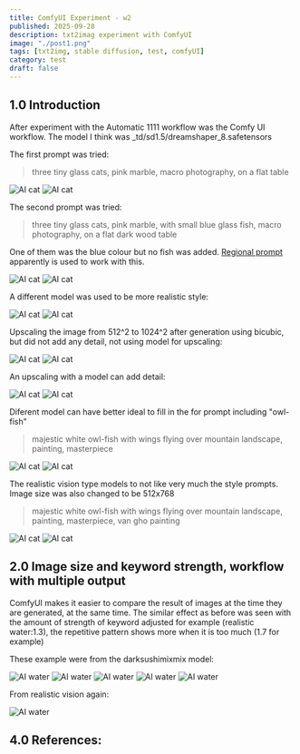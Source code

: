 ```yaml
---
title: ComfyUI Experiment - w2
published: 2025-09-28
description: txt2imag experiment with ComfyUI
image: "./post1.png"
tags: [txt2img, stable diffusion, test, comfyUI]
category: test
draft: false
---
```


## 1.0 Introduction

After experiment with the Automatic 1111 workflow was the Comfy UI workflow.
The model I think was _td/sd1.5/dreamshaper_8.safetensors

The first prompt was tried:

>three tiny glass cats, pink marble, macro photography, on a flat table

![AI cat](../../assets/images/post1/img1.png)
![AI cat](../../assets/images/post1/img2.png)

The second prompt was tried:

>three tiny glass cats, pink marble, with small blue glass fish, macro photography, on a flat dark wood table

One of them was the blue colour but no fish was added. [Regional prompt](https://stable-diffusion-art.com/regional-prompter/) apparently is used to work with this.

![AI cat](../../assets/images/post1/img3.png)
![AI cat](../../assets/images/post1/img4.png)

A different model was used to be more realistic style:

![AI cat](../../assets/images/post1/img5.png)
![AI cat](../../assets/images/post1/img6.png)

Upscaling the image from 512^2 to 1024^2 after generation using bicubic, but did not add any detail, not using model for upscaling:

![AI cat](../../assets/images/post1/img7.png)
![AI cat](../../assets/images/post1/img8.png)

An upscaling with a model can add detail:

![AI cat](../../assets/images/post1/img9.png)
![AI cat](../../assets/images/post1/img10.png)

Diferent model can have better ideal to fill in the for prompt including "owl-fish"

>majestic white owl-fish with wings flying over mountain landscape, painting, masterpiece

![AI cat](../../assets/images/post1/img11.png)
![AI cat](../../assets/images/post1/img12.png)

The realistic vision type models to not like very much the style prompts. Image size was also changed to be 512x768

>majestic white owl-fish with wings flying over mountain landscape, painting, masterpiece, van gho painting


![AI cat](../../assets/images/post1/img13.png)
![AI cat](../../assets/images/post1/img14.png)

## 2.0 Image size and keyword strength, workflow with multiple output

ComfyUI makes it easier to compare the result of images at the time they are generated, at the same time. The similar effect as before was seen with the amount of strength of keyword adjusted for example (realistic water:1.3), the repetitive pattern shows more when it is too much (1.7 for example)

These example were from the darksushimixmix model:

![AI water](../../assets/images/post1/img15.png)
![AI water](../../assets/images/post1/img16.png)
![AI water](../../assets/images/post1/img17.png)
![AI water](../../assets/images/post1/img18.png)
![AI water](../../assets/images/post1/img19.png)

From realistic vision again:

![AI water](../../assets/images/post1/img20.png)

## 4.0 References:

